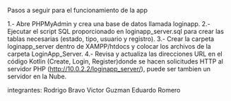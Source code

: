 Pasos a seguir para el funcionamiento de la app

1.- Abre PHPMyAdmin y crea una base de datos llamada loginapp.
2.- Ejecutar el script SQL proporcionado en loginapp_server.sql para crear las tablas necesarias (estado, tipo, usuario y registro).
3.- Crear la carpeta loginapp_server dentro de XAMPP/htdocs y colocar los archivos de la carpeta LoginApp_Server.
4.- Revisa y actualiza las direcciones URL en el código Kotlin (Create, Login, Register)donde se hacen solicitudes HTTP al servidor PHP (http://10.0.2.2/loginapp_server/), puede ser tambien un servidor en la Nube.

integrantes: Rodrigo Bravo
             Victor Guzman
             Eduardo Romero
